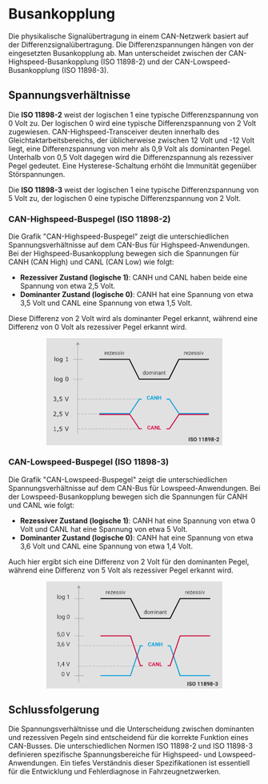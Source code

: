 # Busankopplung

Die physikalische Signalübertragung in einem CAN-Netzwerk basiert auf der Differenzsignalübertragung. Die Differenzspannungen hängen von der eingesetzten Busankopplung ab. Man unterscheidet zwischen der CAN-Highspeed-Busankopplung (ISO 11898-2) und der CAN-Lowspeed-Busankopplung (ISO 11898-3).

## Spannungsverhältnisse

Die **ISO 11898-2** weist der logischen 1 eine typische Differenzspannung von 0 Volt zu. Der logischen 0 wird eine typische Differenzspannung von 2 Volt zugewiesen. CAN-Highspeed-Transceiver deuten innerhalb des Gleichtaktarbeitsbereichs, der üblicherweise zwischen 12 Volt und -12 Volt liegt, eine Differenzspannung von mehr als 0,9 Volt als dominanten Pegel. Unterhalb von 0,5 Volt dagegen wird die Differenzspannung als rezessiver Pegel gedeutet. Eine Hysterese-Schaltung erhöht die Immunität gegenüber Störspannungen.

Die **ISO 11898-3** weist der logischen 1 eine typische Differenzspannung von 5 Volt zu, der logischen 0 eine typische Differenzspannung von 2 Volt.

### CAN-Highspeed-Buspegel (ISO 11898-2)

Die Grafik "CAN-Highspeed-Buspegel" zeigt die unterschiedlichen Spannungsverhältnisse auf dem CAN-Bus für Highspeed-Anwendungen. Bei der Highspeed-Busankopplung bewegen sich die Spannungen für CANH (CAN High) und CANL (CAN Low) wie folgt:

- **Rezessiver Zustand (logische 1)**: CANH und CANL haben beide eine Spannung von etwa 2,5 Volt.
- **Dominanter Zustand (logische 0)**: CANH hat eine Spannung von etwa 3,5 Volt und CANL eine Spannung von etwa 1,5 Volt.

Diese Differenz von 2 Volt wird als dominanter Pegel erkannt, während eine Differenz von 0 Volt als rezessiver Pegel erkannt wird.

<img src="./image/1712019086765.png" alt="CAN-Bus" style="max-width:70%; display: block; margin: 0 auto;" />

### CAN-Lowspeed-Buspegel (ISO 11898-3)

Die Grafik "CAN-Lowspeed-Buspegel" zeigt die unterschiedlichen Spannungsverhältnisse auf dem CAN-Bus für Lowspeed-Anwendungen. Bei der Lowspeed-Busankopplung bewegen sich die Spannungen für CANH und CANL wie folgt:

- **Rezessiver Zustand (logische 1)**: CANH hat eine Spannung von etwa 0 Volt und CANL hat eine Spannung von etwa 5 Volt.
- **Dominanter Zustand (logische 0)**: CANH hat eine Spannung von etwa 3,6 Volt und CANL eine Spannung von etwa 1,4 Volt.

Auch hier ergibt sich eine Differenz von 2 Volt für den dominanten Pegel, während eine Differenz von 5 Volt als rezessiver Pegel erkannt wird.

<img src="./image/1712019099533.png" alt="CAN-Bus" style="max-width:70%; display: block; margin: 0 auto;" />

## Schlussfolgerung

Die Spannungsverhältnisse und die Unterscheidung zwischen dominanten und rezessiven Pegeln sind entscheidend für die korrekte Funktion eines CAN-Busses. Die unterschiedlichen Normen ISO 11898-2 und ISO 11898-3 definieren spezifische Spannungsbereiche für Highspeed- und Lowspeed-Anwendungen. Ein tiefes Verständnis dieser Spezifikationen ist essentiell für die Entwicklung und Fehlerdiagnose in Fahrzeugnetzwerken.
